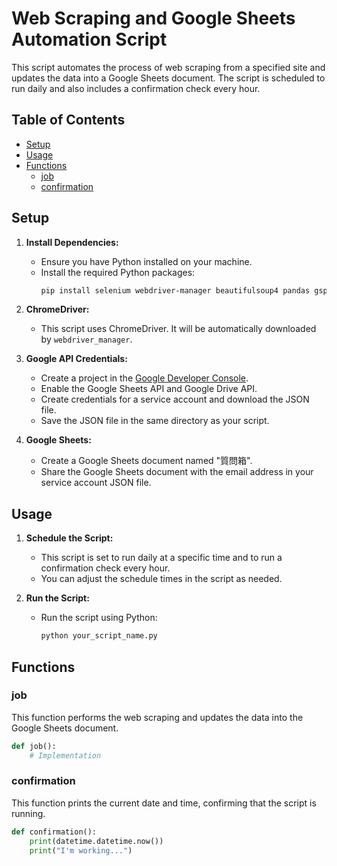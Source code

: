 # Web Scraping and Google Sheets Automation Script

This script automates the process of web scraping from a specified site and updates the data into a Google Sheets document. The script is scheduled to run daily and also includes a confirmation check every hour.

## Table of Contents

- [Setup](#setup)
- [Usage](#usage)
- [Functions](#functions)
  - [job](#job)
  - [confirmation](#confirmation)

## Setup

1. **Install Dependencies:**
   - Ensure you have Python installed on your machine.
   - Install the required Python packages:
     ```sh
     pip install selenium webdriver-manager beautifulsoup4 pandas gspread oauth2client schedule
     ```

2. **ChromeDriver:**
   - This script uses ChromeDriver. It will be automatically downloaded by `webdriver_manager`.

3. **Google API Credentials:**
   - Create a project in the [Google Developer Console](https://console.developers.google.com/).
   - Enable the Google Sheets API and Google Drive API.
   - Create credentials for a service account and download the JSON file.
   - Save the JSON file in the same directory as your script.

4. **Google Sheets:**
   - Create a Google Sheets document named "質問箱".
   - Share the Google Sheets document with the email address in your service account JSON file.

## Usage

1. **Schedule the Script:**
   - This script is set to run daily at a specific time and to run a confirmation check every hour.
   - You can adjust the schedule times in the script as needed.

2. **Run the Script:**
   - Run the script using Python:
     ```sh
     python your_script_name.py
     ```

## Functions

### job

This function performs the web scraping and updates the data into the Google Sheets document.

```python
def job():
    # Implementation
```
### confirmation
This function prints the current date and time, confirming that the script is running.

```python
def confirmation():
    print(datetime.datetime.now())
    print("I'm working...")
```
